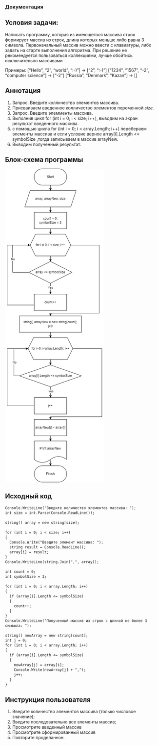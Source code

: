 ### Документация

## Условия задачи:

Написать программу, которая из имеющегося массива строк формирует массив из строк, длина которых меньше либо равна 3 символа. Первоначальный массив можно ввести с клавиатуры, либо задать на старте выполнения алгоритма. При решение не рекомендуется пользоваться коллекциями, лучше обойтись исключительно массивами

Примеры: [“Hello”, “2”, “world”, “:-)”] → [“2”, “:-)”] [“1234”, “1567”, “-2”, “computer science”] → [“-2”] [“Russia”, “Denmark”, “Kazan”] → []


## Аннотация

1. Запрос. Введите колличество элементов массива.
2. Присваиваем введенное колличество элементов переменной *size*.
3. Запрос. Введите элемменты массива.
4. Выполнив цикл for (int i = 0; i < size; i++), выводим на экран результат введенного массива.
5. с помощью цикла for (int i = 0; i < array.Length; i++) перебераем элементы массива и если условие верное array[i].Length <= symbolSize ,тогда записываем в массив arrayNew.
6. Выводим полученный результат.

## Блок-схема программы
![Блок-схема](Diagram.jpg)


## Исходный код

```
Console.WriteLine("Введите количество элементов массива: ");
int size = int.Parse(Console.ReadLine());

string[] array = new string[size];

for (int i = 0; i < size; i++)
{
  Console.Write("Введите элемент массива: ");
  string result = Console.ReadLine();
  array[i] = result;
}
Console.WriteLine(string.Join(",", array));

int count = 0;
int symbolSize = 3;

for (int i = 0; i < array.Length; i++)
{
  if (array[i].Length <= symbolSize)
  {
    count++;
  }
}
Console.WriteLine("Полученный массив из строк с длиной не более 3 символа: ");

string[] newArray = new string[count];
int j = 0;
for (int i = 0; i < array.Length; i++)
{
  if (array[i].Length <= symbolSize)
  {
    newArray[j] = array[i];
    Console.Write(newArray[j] + ",");
    j++;
  }
}

```
## Инструкция пользователя

1. Введите количество элементов массива (только числовое значение);
2. Введите последовательно все элементы массив;
3. Просмотрите введенный массив
4. Просмотрите сформированный массив
5. Повторите проделанное.